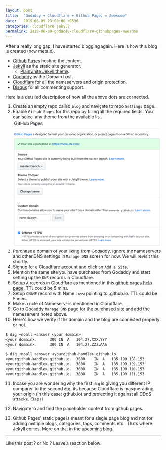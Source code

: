 ```yaml
---
layout: post
title:  "Godaddy + Cloudflare + Github Pages = Awesome"
date:   2019-06-09 23:00:00 +0530
categories: cloudflare jekyll
permalink: 2019-06-09-godaddy-cloudflare-githubpages-awesome
---
```

After a really long gap, I have started blogging again. Here is how this blog is created (how meta!!!).

* [Github Pages][ghpages] hosting the content.
* [Jekyll][jekyll] as the static site generator.
	* [Plainwhite Jekyll theme][theme].
* [Godaddy][godaddy] as the Domain host.
* [Cloudflare][cloudflare] for all the nameservers and origin protection.
* [Disqus][disqus] for all commenting support.

Here is a detailed description of how all the above dots are connected.

1. Create an empty repo called `blog` and navigate to repo `Settings` page.
2. Enable `Github Pages` for this repo by filling all the required fields. You can select any theme from the available list.
![Github Pages screenshot](/assets/github-pages-settings.png)
3. Purchase a domain of your liking from Godaddy. Ignore the nameservers and other DNS settings in `Manage DNS` screen for now. We will revisit this shortly.
4. Signup for a Cloudflare account and click on `Add a Site`.
5. Mention the same site you have purchased from Godaddy and start setting up the `DNS` records in Cloudflare.
6. Setup `A` records in Cloudflare as mentioned in this [github pages help page][setup-apex-domain]. TTL could be 5 mins.
7. Setup `CNAME` record with Name : `www` pointing to <yourgithub-handle>.github.io. TTL could be 5 mins.
8. Make a note of Nameservers mentioned in Cloudflare.
9. Go to Godaddy `Manage DNS` page for the purchased site and add the nameservers noted above.
10. Here's how we verify if the domain and the blog are connected properly or not.
```
$ dig +noall +answer <your domain>
<your domain>.		300	IN	A	104.27.XXX.YYY
<your domain>.		300	IN	A	104.27.ZZZ.AAA

$ dig +noall +answer <yourgithub-handle>.github.io
<yourgithub-handle>.github.io.	3600	IN	A	185.199.108.153
<yourgithub-handle>.github.io.	3600	IN	A	185.199.109.153
<yourgithub-handle>.github.io.	3600	IN	A	185.199.110.153
<yourgithub-handle>.github.io.	3600	IN	A	185.199.111.153
```
11. Incase you are wondering why the first `dig` is giving you different IP compared to the second `dig`, its because Cloudflare is masquerading your origin (in this case: github.io) and protecting it against all DDoS attacks. Claps!

12. Navigate to <your domain> and find the placeholder content from github pages.
13. Github Pages' static page is meant for a single page blog and not for adding multiple blogs, categories, tags, comments etc.. Thats where Jekyll comes. More on that in the upcoming blog.

---
Like this post ? or No ? Leave a reaction below.

[jekyll]: https://jekyllrb.com/
[theme]: https://github.com/thelehhman/plainwhite-jekyll
[ghpages]:   https://pages.github.com/
[godaddy]:   https://godaddy.com/
[cloudflare]:   https://cloudflare.com/
[disqus]: https://disqus.com
[setup-apex-domain]: https://help.github.com/en/articles/setting-up-an-apex-domain#configuring-a-records-with-your-dns-provider
